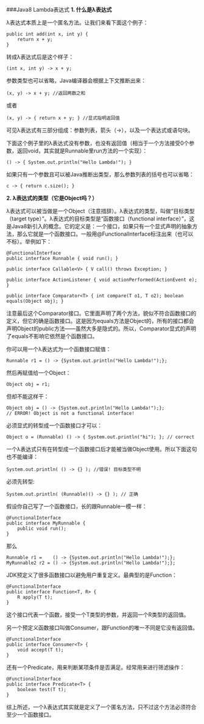 ###Java8 Lambda表达式
**1. 什么是λ表达式**

λ表达式本质上是一个匿名方法。让我们来看下面这个例子：

    public int add(int x, int y) {
        return x + y;
    }

转成λ表达式后是这个样子：

    (int x, int y) -> x + y;

参数类型也可以省略，Java编译器会根据上下文推断出来：

    (x, y) -> x + y; //返回两数之和

或者

    (x, y) -> { return x + y; } //显式指明返回值

可见λ表达式有三部分组成：参数列表，箭头（->），以及一个表达式或语句块。

下面这个例子里的λ表达式没有参数，也没有返回值（相当于一个方法接受0个参数，返回void，其实就是Runnable里run方法的一个实现）：

    () -> { System.out.println("Hello Lambda!"); }

如果只有一个参数且可以被Java推断出类型，那么参数列表的括号也可以省略：

    c -> { return c.size(); }

**2. λ表达式的类型（它是Object吗？）**

λ表达式可以被当做是一个Object（注意措辞）。λ表达式的类型，叫做“目标类型（target type）”。λ表达式的目标类型是“函数接口（functional interface）”，这是Java8新引入的概念。它的定义是：一个接口，如果只有一个显式声明的抽象方法，那么它就是一个函数接口。一般用@FunctionalInterface标注出来（也可以不标）。举例如下：

    @FunctionalInterface
    public interface Runnable { void run(); }

    public interface Callable<V> { V call() throws Exception; }

    public interface ActionListener { void actionPerformed(ActionEvent e); }

    public interface Comparator<T> { int compare(T o1, T o2); boolean equals(Object obj); }

注意最后这个Comparator接口。它里面声明了两个方法，貌似不符合函数接口的定义，但它的确是函数接口。这是因为equals方法是Object的，所有的接口都会声明Object的public方法——虽然大多是隐式的。所以，Comparator显式的声明了equals不影响它依然是个函数接口。

你可以用一个λ表达式为一个函数接口赋值：

    Runnable r1 = () -> {System.out.println("Hello Lambda!");};

然后再赋值给一个Object：

    Object obj = r1;

但却不能这样干：

    Object obj = () -> {System.out.println("Hello Lambda!");}; 
	// ERROR! Object is not a functional interface!

必须显式的转型成一个函数接口才可以：

    Object o = (Runnable) () -> { System.out.println("hi"); }; // correct

一个λ表达式只有在转型成一个函数接口后才能被当做Object使用。所以下面这句也不能编译：

    System.out.println( () -> {} ); //错误! 目标类型不明

必须先转型:

    System.out.println( (Runnable)() -> {} ); // 正确

假设你自己写了一个函数接口，长的跟Runnable一模一样：

    @FunctionalInterface
    public interface MyRunnable {
        public void run();
    }
    
那么

	Runnable r1 =    () -> {System.out.println("Hello Lambda!");};
	MyRunnable2 r2 = () -> {System.out.println("Hello Lambda!");};

JDK预定义了很多函数接口以避免用户重复定义。最典型的是Function：

    @FunctionalInterface
    public interface Function<T, R> {  
        R apply(T t);
    }

这个接口代表一个函数，接受一个T类型的参数，并返回一个R类型的返回值。   

另一个预定义函数接口叫做Consumer，跟Function的唯一不同是它没有返回值。

    @FunctionalInterface
    public interface Consumer<T> {
        void accept(T t);
    }

还有一个Predicate，用来判断某项条件是否满足。经常用来进行筛滤操作：

    @FunctionalInterface
    public interface Predicate<T> {
        boolean test(T t);
    }
    

综上所述，一个λ表达式其实就是定义了一个匿名方法，只不过这个方法必须符合至少一个函数接口。

